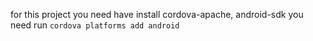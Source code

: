 for this project you need have install cordova-apache, android-sdk
you need run `cordova platforms add android `

